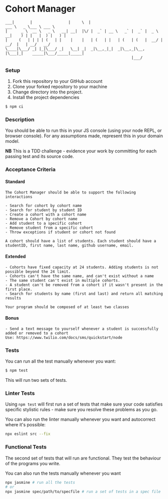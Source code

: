 # Cohort Manager

```
___|       |                |     \  |                                   ___ \   _ \___ \ ___ \  
|      _ \  __ \   _ \   __| __|  |\/ |  _` | __ \   _` |  _` |  _ \  __|    ) | |   |  ) |   ) |
|     (   | | | | (   | |    |    |   | (   | |   | (   | (   |  __/ |      __/  |   | __/   __/  
\____|\___/ _| |_|\___/ _|   \__| _|  _|\__,_|_|  _|\__,_|\__, |\___|_|    _____|\___/_____|_____|
                                                        |___/                                    
```

### Setup

1. Fork this repository to your GitHub account
2. Clone your forked repository to your machine
3. Change directory into the project.
4. Install the project dependencies

```sh
$ npm ci
```

### Description

You should be able to run this in your JS console (using your node REPL, or browser console). For any assumptions made, represent this in your domain model.

**NB** This is a TDD challenge - evidence your work by committing for each passing test and its source code.

### Acceptance Criteria

#### Standard
```
The Cohort Manager should be able to support the following interactions

- Search for cohort by cohort name
- Search for student by student ID
- Create a cohort with a cohort name
- Remove a Cohort by cohort name
- Add student to a specific cohort
- Remove student from a specific cohort
- Throw exceptions if student or cohort not found

A cohort should have a list of students. Each student should have a studentID, first name, last name, github username, email.
```

#### Extended
```
- Cohorts have fixed capacity at 24 students. Adding students is not possible beyond the 24 limit.
- Cohorts can't have the same name, and can't exist without a name
- The same student can't exist in multiple cohorts.
- A student can't be removed from a cohort if it wasn't present in the first place.
- Search for students by name (first and last) and return all matching results

Your program should be composed of at least two classes
```

#### Bonus
```
- Send a text message to yourself whenever a student is successfully added or removed to a cohort
Use: https://www.twilio.com/docs/sms/quickstart/node
```


### Tests
You can run all the test manually whenever you want:
```sh
$ npm test
```

This will run two sets of tests.

### Linter Tests
Using `npm test` will first run a set of tests that make sure your code satisfies specific stylistic rules - make sure you resolve these problems as you go.

You can also run the linter manually whenever you want and autocorrect where it's possible:
```sh
npx eslint src --fix
```

### Functional Tests
The second set of tests that will run are functional. They test the behaviour of the programs you write.

You can also run the tests manually whenever you want
```sh
npx jasmine # run all the tests
# or
npx jasmine spec/path/to/specfile # run a set of tests in a spec file
```
